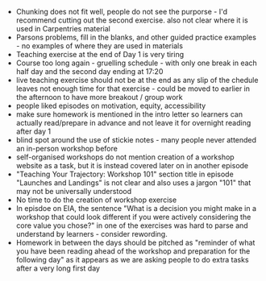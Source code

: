 - Chunking does not fit well, people do not see the purporse - I'd recommend cutting out the second exercise. also not clear where it is used in Carpentries material
- Parsons problems, fill in the blanks, and other guided practice examples - no examples of where they are used in materials
- Teaching exercise at the end of Day 1 is very tiring
- Course too long again - gruelling schedule - with only one break in each half day and the second day ending at 17:20
- live teaching exercise should not be at the end as any slip of the chedule leaves not enough time for that exercise - could be moved to earlier in the afternoon to have more breakout / group work
- people liked episodes on motivation, equity, accessibility
- make sure homework is mentioned in the intro letter so learners can actually read/prepare in advance and not leave it for overnight reading after day 1
- blind spot around the use of stickie notes - many people never attended an in-person workshop before
- self-organised workshops do not mention creation of a workshop website as a task, but it is instead covered later on in another episode
- "Teaching Your Trajectory: Workshop 101" section title in episode "Launches and Landings" is not clear and also uses a jargon "101" that may not be universally understood 
- No time to do the creation of workshop exercise
- In episdoe on EIA, the sentence "What is a decision you might make in a workshop that could look different if you were actively considering the core value you chose?" in one of the exercises was hard to parse and understand by learners - consider rewording.
- Homework in between the days should be pitched as "reminder of what you have been reading ahead of the workshop and preparation for the following day" as it appears as we are asking people to do extra tasks after a very long first day
